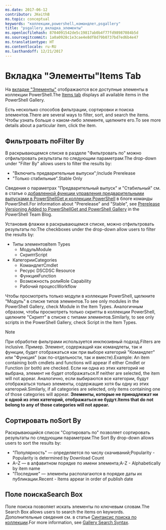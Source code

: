 ```yaml
---
ms.date: 2017-06-12
contributor: JKeithB
ms.topic: conceptual
keywords: "коллекции,powershell,командлет,psgallery"
title: "psgallery_вкладка_элементы"
ms.openlocfilehash: 8704091542de5c19817ab0b4f77fd98987084b5d
ms.sourcegitcommit: 1a0a0928c1e3cae4e8df8d79b0737bd7ed6b4e47
ms.translationtype: HT
ms.contentlocale: ru-RU
ms.lasthandoff: 12/21/2017
---
```

# <a name="items-tab"></a><span data-ttu-id="60d22-103">Вкладка "Элементы"</span><span class="sxs-lookup"><span data-stu-id="60d22-103">Items Tab</span></span>

<span data-ttu-id="60d22-104">На [вкладке "Элементы"](https://www.powershellgallery.com/items) отображаются все доступные элементы в коллекции PowerShell.</span><span class="sxs-lookup"><span data-stu-id="60d22-104">The [Items tab](https://www.powershellgallery.com/items) displays all available items in the PowerShell Gallery.</span></span>

<span data-ttu-id="60d22-105">Есть несколько способов фильтрации, сортировки и поиска элементов.</span><span class="sxs-lookup"><span data-stu-id="60d22-105">There are several ways to filter, sort, and search the items.</span></span>
<span data-ttu-id="60d22-106">Чтобы узнать больше о каком-либо элементе, щелкните его.</span><span class="sxs-lookup"><span data-stu-id="60d22-106">To see more details about a particular item, click the item.</span></span>

## <a name="filter-by"></a><span data-ttu-id="60d22-107">Фильтровать по</span><span class="sxs-lookup"><span data-stu-id="60d22-107">Filter By</span></span>

<span data-ttu-id="60d22-108">В раскрывающемся списке в разделе "Фильтровать по" можно отфильтровать результаты по следующим параметрам:</span><span class="sxs-lookup"><span data-stu-id="60d22-108">The drop-down under "Filter By" allows users to filter the results by:</span></span>
* <span data-ttu-id="60d22-109">"Включить предварительные выпуски";</span><span class="sxs-lookup"><span data-stu-id="60d22-109">Include Prerelease</span></span>
* <span data-ttu-id="60d22-110">"Только стабильные".</span><span class="sxs-lookup"><span data-stu-id="60d22-110">Stable Only</span></span>

<span data-ttu-id="60d22-111">Сведения о параметрах "Предварительный выпуск" и "Стабильный" см. в статье о [добавленной функции управления предварительными выпусками в PowerShellGet и коллекции PowerShell](https://blogs.msdn.microsoft.com/powershell/2017/12/05/prerelease-versioning-added-to-powershellget-and-powershell-gallery/) в блоге команды PowerShell.</span><span class="sxs-lookup"><span data-stu-id="60d22-111">For information about "Prerelease" and "Stable", see [Prerelease Versioning Added to PowerShellGet and PowerShell Gallery](https://blogs.msdn.microsoft.com/powershell/2017/12/05/prerelease-versioning-added-to-powershellget-and-powershell-gallery/) in the PowerShell Team Blog.</span></span>

<span data-ttu-id="60d22-112">Установив флажки в раскрывающемся списке, можно отфильтровать результаты по:</span><span class="sxs-lookup"><span data-stu-id="60d22-112">The checkboxes under the drop-down allow users to filter the results by:</span></span>
* <span data-ttu-id="60d22-113">Типы элементов</span><span class="sxs-lookup"><span data-stu-id="60d22-113">Item Types</span></span>
  - <span data-ttu-id="60d22-114">Модуль</span><span class="sxs-lookup"><span data-stu-id="60d22-114">Module</span></span>
  - <span data-ttu-id="60d22-115">Скрипт</span><span class="sxs-lookup"><span data-stu-id="60d22-115">Script</span></span>
* <span data-ttu-id="60d22-116">Категории</span><span class="sxs-lookup"><span data-stu-id="60d22-116">Categories</span></span>
  - <span data-ttu-id="60d22-117">Командлет</span><span class="sxs-lookup"><span data-stu-id="60d22-117">Cmdlet</span></span>
  - <span data-ttu-id="60d22-118">Ресурс DSC</span><span class="sxs-lookup"><span data-stu-id="60d22-118">DSC Resource</span></span>
  - <span data-ttu-id="60d22-119">Функция</span><span class="sxs-lookup"><span data-stu-id="60d22-119">Function</span></span>
  - <span data-ttu-id="60d22-120">Возможность роли</span><span class="sxs-lookup"><span data-stu-id="60d22-120">Role Capability</span></span>
  - <span data-ttu-id="60d22-121">Рабочий процесс</span><span class="sxs-lookup"><span data-stu-id="60d22-121">Workflow</span></span>

<span data-ttu-id="60d22-122">Чтобы просмотреть только модули в коллекции PowerShell, щелкните "Модуль" в списке типов элементов.</span><span class="sxs-lookup"><span data-stu-id="60d22-122">To see only modules in the PowerShell Gallery, check Module in the Item Types.</span></span>
<span data-ttu-id="60d22-123">Аналогичным образом, чтобы просмотреть только скрипты в коллекции PowerShell, щелкните "Скрипт" в списке с типами элементов.</span><span class="sxs-lookup"><span data-stu-id="60d22-123">Similarly, to see only scripts in the PowerShell Gallery, check Script in the Item Types.</span></span>

> [!NOTE]
> <span data-ttu-id="60d22-124">При обработке фильтрами используется инклюзивный подход.</span><span class="sxs-lookup"><span data-stu-id="60d22-124">Filters are inclusive.</span></span>
> <span data-ttu-id="60d22-125">Пример. Элемент, содержащий как командлеты, так и функции, будет отображаться как при выборе категорий "Командлет" или "Функция" (как по-отдельности, так и вместе).</span><span class="sxs-lookup"><span data-stu-id="60d22-125">Example: An item containing both cmdlets and functions will appear if either Cmdlet or Function (or both) are checked.</span></span>
> <span data-ttu-id="60d22-126">Если ни одна из этих категорий не выбрана, элемент не будет отображаться.</span><span class="sxs-lookup"><span data-stu-id="60d22-126">If neither are selected, the item will not appear.</span></span>
> <span data-ttu-id="60d22-127">Аналогично, если выбираются все категории, будут отображаться только элементы, содержащие хотя бы одну из этих категорий.</span><span class="sxs-lookup"><span data-stu-id="60d22-127">Similarly, if all categories are selected, only items containing one of those categories will appear.</span></span>
> <span data-ttu-id="60d22-128">**Элементы, которые не принадлежат ни к одной из этих категорий, отображаться не будут.**</span><span class="sxs-lookup"><span data-stu-id="60d22-128">**Items that do not belong to any of those categories will not appear.**</span></span>

## <a name="sort-by"></a><span data-ttu-id="60d22-129">Сортировать по</span><span class="sxs-lookup"><span data-stu-id="60d22-129">Sort By</span></span>

<span data-ttu-id="60d22-130">Раскрывающийся список "Сортировать по" позволяет сортировать результаты по следующим параметрам:</span><span class="sxs-lookup"><span data-stu-id="60d22-130">The Sort By drop-down allows users to sort the results by:</span></span>
* <span data-ttu-id="60d22-131">"Популярность" — определяется по числу скачиваний;</span><span class="sxs-lookup"><span data-stu-id="60d22-131">Popularity - Popularity is determined by Download Count</span></span>
* <span data-ttu-id="60d22-132">A–Z — в алфавитном порядке по имени элемента;</span><span class="sxs-lookup"><span data-stu-id="60d22-132">A-Z - Alphabetically by item name</span></span>
* <span data-ttu-id="60d22-133">"Последние" — элементы располагаются в порядке даты их публикации.</span><span class="sxs-lookup"><span data-stu-id="60d22-133">Recent - Items appear in order of publish date</span></span>

## <a name="search-box"></a><span data-ttu-id="60d22-134">Поле поиска</span><span class="sxs-lookup"><span data-stu-id="60d22-134">Search Box</span></span>

<span data-ttu-id="60d22-135">Поле поиска позволяет искать элементы по ключевым словам.</span><span class="sxs-lookup"><span data-stu-id="60d22-135">The Search Box allows users to search the items on keywords.</span></span>
<span data-ttu-id="60d22-136">Дополнительные сведения см. в статье [Синтаксис поиска по коллекции](psgallery_search_syntax.md).</span><span class="sxs-lookup"><span data-stu-id="60d22-136">For more information, see [Gallery Search Syntax](psgallery_search_syntax.md).</span></span>
